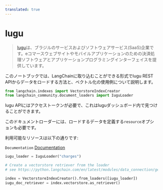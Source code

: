 ```yaml
---
translated: true
---
```


# Iugu

>[Iugu](https://www.iugu.com/)は、ブラジルのサービスおよびソフトウェアサービス(SaaS)企業です。eコマースウェブサイトやモバイルアプリケーションのための決済処理ソフトウェアとアプリケーションプログラミングインターフェイスを提供しています。

このノートブックでは、LangChainに取り込むことができる形式でIugu REST APIからデータをロードする方法と、ベクトル化の使用例について説明します。

```python
from langchain.indexes import VectorstoreIndexCreator
from langchain_community.document_loaders import IuguLoader
```

Iugu APIにはアクセストークンが必要で、これはIuguダッシュボード内で見つけることができます。

このドキュメントローダーには、ロードするデータを定義する`resource`オプションも必要です。

利用可能なリソースは以下の通りです:

`Documentation` [Documentation](https://dev.iugu.com/reference/metadados)

```python
iugu_loader = IuguLoader("charges")
```

```python
# Create a vectorstore retriever from the loader
# see https://python.langchain.com/en/latest/modules/data_connection/getting_started.html for more details

index = VectorstoreIndexCreator().from_loaders([iugu_loader])
iugu_doc_retriever = index.vectorstore.as_retriever()
```
